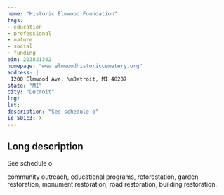 ```yaml
---
name: "Historic Elmwood Foundation"
tags:
- education
- professional
- nature
- social
- funding
ein: 203821302
homepage: "www.elmwoodhistoriccemetery.org"
address: |
 1200 Elmwood Ave, \nDetroit, MI 48207
state: "MI"
city: "Detroit"
lng: 
lat: 
description: "See schedule o"
is_501c3: X
---
```


## Long description

See schedule o
  
  community outreach, educational programs, reforestation, garden restoration, monument restoration, road restoration, building restoration. 
